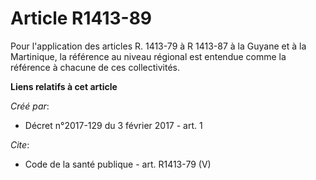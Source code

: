 # Article R1413-89

Pour l'application des articles R. 1413-79 à R 1413-87 à la Guyane et à la Martinique, la référence au niveau régional est
entendue comme la référence à chacune de ces collectivités.

**Liens relatifs à cet article**

_Créé par_:

  - Décret n°2017-129 du 3 février 2017 - art. 1

_Cite_:

  - Code de la santé publique - art. R1413-79 (V)
